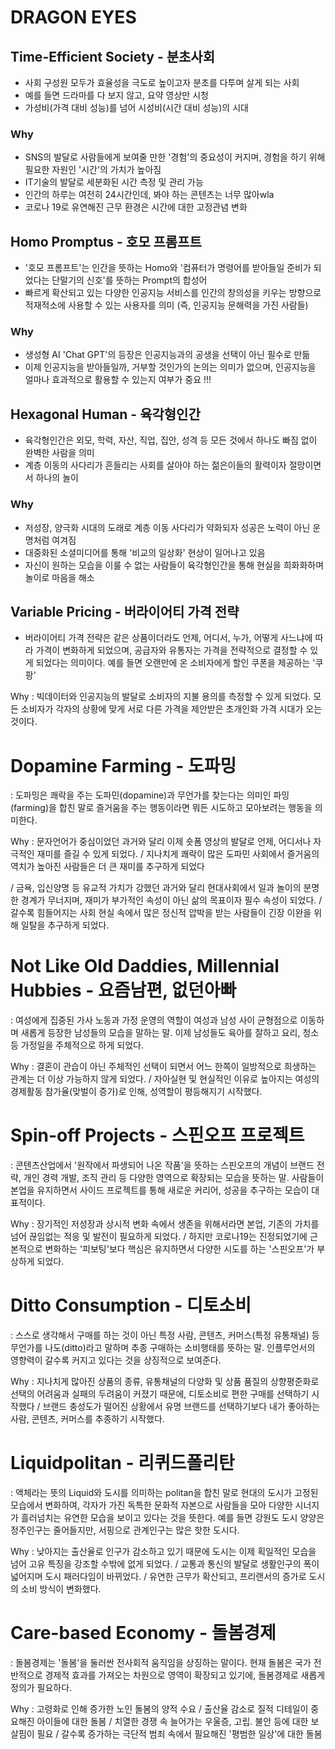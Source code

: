 # DRAGON EYES

## Time-Efficient Society - 분초사회
- 사회 구성원 모두가 효율성을 극도로 높이고자 분초를 다투며 살게 되는 사회 
- 예를 들면 드라마를 다 보지 않고, 요약 영상만 시청
- 가성비(가격 대비 성능)를 넘어 시성비(시간 대비 성능)의 시대 
### Why
- SNS의 발달로 사람들에게 보여줄 만한 '경험'의 중요성이 커지며, 경험을 하기 위해 필요한 자원인 '시간'의 가치가 높아짐 
- IT기술의 발달로 세분화된 시간 측정 및 관리 가능
- 인간의 하루는 여전히 24시간인데, 봐야 하는 콘텐츠는 너무 많아wla
- 코로나 19로 유연해진 근무 환경은 시간에 대한 고정관념 변화


## Homo Promptus - 호모 프롬프트
- '호모 프롬프트'는 인간을 뜻하는 Homo와 '컴퓨터가 명령어를 받아들일 준비가 되었다는 단말기의 신호'를 뜻하는 Prompt의 합성어
- 빠르게 확산되고 있는 다양한 인공지능 서비스를 인간의 창의성을 키우는 방향으로 적재적소에 사용할 수 있는 사용자를 의미 (즉, 인공지능 문해력을 가진 사람들)

### Why
- 생성형 AI 'Chat GPT'의 등장은 인공지능과의 공생을 선택이 아닌 필수로 만듦
- 이제 인공지능을 받아들일까, 거부할 것인가의 논의는 의미가 없으며, 인공지능을 얼마나 효과적으로 활용할 수 있는지 여부가 중요 !!!

## Hexagonal Human - 육각형인간
- 육각형인간은 외모, 학력, 자산, 직업, 집안, 성격 등 모든 것에서 하나도 빠짐 없이 완벽한 사람을 의미
- 계층 이동의 사다리가 흔들리는 사회를 살아야 하는 젊은이들의 활력이자 절망이면서 하나의 놀이

### Why
- 저성장, 양극화 시대의 도래로 계층 이동 사다리가 약화되자 성공은 노력이 아닌 운명처럼 여겨짐
- 대중화된 소셜미디어를 통해 '비교의 일상화' 현상이 일어나고 있음
- 자신이 원하는 모습을 이룰 수 없는 사람들이 육각형인간을 통해 현실을 희화화하며 놀이로 마음을 해소


## Variable Pricing - 버라이어티 가격 전략
- 버라이어티 가격 전략은 같은 상품이더라도 언제, 어디서, 누가, 어떻게 사느냐에 따라 가격이 변화하게 되었으며, 공급자와 유통자는 가격을 전략적으로 결정할 수 있게 되었다는 의미이다. 예를 들면 오랜만에 온 소비자에게 할인 쿠폰을 제공하는 '쿠팡'



Why : 빅데이터와 인공지능의 발달로 소비자의 지불 용의를 측정할 수 있게 되었다. 모든 소비자가 각자의 상황에 맞게 서로 다른 가격을 제안받은 초개인화 가격 시대가 오는 것이다. 




# Dopamine Farming - 도파밍
: 도파밍은 쾌락을 주는 도파민(dopamine)과 무언가를 찾는다는 의미인 파밍(farming)을 합친 말로 즐거움을 주는 행동이라면 뭐든 시도하고 모아보려는 행동을 의미한다. 



Why : 문자언어가 중심이었던 과거와 달리 이제 숏폼 영상의 발달로 언제, 어디서나 자극적인 재미를 즐길 수 있게 되었다. / 지나치게 쾌락이 많은 도파민 사회에서 즐거움의 역치가 높아진 사람들은 더 큰 재미를 추구하게 되었다 



/ 금욕, 입신양명 등 유교적 가치가 강했던 과거와 달리 현대사회에서 일과 놀이의 분명한 경계가 무너지며, 재미가 부가적인 속성이 아닌 삶의 목표이자 필수 속성이 되었다. / 갈수록 힘들어지는 사회 현실 속에서 많은 정신적 압박을 받는 사람들이 긴장 이완을 위해 일탈을 추구하게 되었다. 





# Not Like Old Daddies, Millennial Hubbies - 요즘남편, 없던아빠
: 여성에게 집중된 가사 노동과 가정 운영의 역할이 여성과 남성 사이 균형점으로 이동하며 새롭게 등장한 남성들의 모습을 말하는 말. 이제 남성들도 육아를 잘하고 요리, 청소 등 가정일을 주체적으로 하게 되었다. 



Why : 결혼이 관습이 아닌 주체적인 선택이 되면서 어느 한쪽이 일방적으로 희생하는 관계는 더 이상 가능하지 않게 되었다. / 자아실현 및 현실적인 이유로 높아지는 여성의 경제활동 참가율(맞벌이 증가)로 인해, 성역할이 평등해지기 시작했다.  





# Spin-off Projects - 스핀오프 프로젝트
: 콘텐츠산업에서 '원작에서 파생되어 나온 작품'을 뜻하는 스핀오프의 개념이 브랜드 전략, 개인 경력 개발, 조직 관리 등 다양한 영역으로 확장되는 모습을 뜻하는 말. 사람들이 본업을 유지하면서 사이드 프로젝트를 통해 새로운 커리어, 성공을 추구하는 모습이 대표적이다.



Why : 장기적인 저성장과 상시적 변화 속에서 생존을 위해서라면 본업, 기존의 가치를 넘어 끊임없는 적응 및 발전이 필요하게 되었다. / 하지만 코로나19는 진정되었기에 근본적으로 변화하는 '피보팅'보다 핵심은 유지하면서 다양한 시도를 하는 '스핀오프'가 부상하게 되었다. 





# Ditto Consumption - 디토소비
: 스스로 생각해서 구매를 하는 것이 아닌 특정 사람, 콘텐츠, 커머스(특정 유통채널) 등 무언가를 나도(ditto)라고 말하며 추종 구매하는 소비행태를 뜻하는 말. 인플루언서의 영향력이 갈수록 커지고 있다는 것을 상징적으로 보여준다.



Why : 지나치게 많아진 상품의 종류, 유통채널의 다양화 및 상품 품질의 상향평준화로 선택의 어려움과 실패의 두려움이 커졌기 때문에, 디토소비로 편한 구매를 선택하기 시작했다 / 브랜드 충성도가 떨어진 상황에서 유명 브랜드를 선택하기보다 내가 좋아하는 사람, 콘텐츠, 커머스를 추종하기 시작했다.





# Liquidpolitan - 리퀴드폴리탄
: 액체라는 뜻의 Liquid와 도시를 의미하는 politan을 합친 말로 현대의 도시가 고정된 모습에서 변화하여, 각자가 가진 독특한 문화적 자본으로 사람들을 모아 다양한 시너지가 흘러넘치는 유연한 모습을 보이고 있다는 것을 뜻한다. 예를 들면 강원도 도시 양양은 정주인구는 줄어들지만, 서핑으로 관계인구는 많은 핫한 도시다. 



Why : 낮아지는 출산율로 인구가 감소하고 있기 때문에 도시는 이제 획일적인 모습을 넘어 고유 특징을 강조할 수밖에 없게 되었다. / 교통과 통신의 발달로 생활인구의 폭이 넓어지며 도시 패러다임이 바뀌었다. / 유연한 근무가 확산되고, 프리랜서의 증가로 도시의 소비 방식이 변화했다. 





# Care-based Economy - 돌봄경제
: 돌봄경제는 '돌봄'을 둘러싼 전사회적 움직임을 상징하는 말이다. 현재 돌봄은 국가 전반적으로 경제적 효과를 가져오는 차원으로 영역이 확장되고 있기에, 돌봄경제로 새롭게 정의가 필요하다. 



Why : 고령화로 인해 증가한 노인 돌봄의 양적 수요 / 출산율 감소로 질적 디테일이 중요해진 아이들에 대한 돌봄 / 치열한 경쟁 속 늘어가는 우울증, 고립. 불안 등에 대한 보살핌이 필요 / 갈수록 증가하는 극단적 범죄 속에서 필요해진 '평범한 일상'에 대한 돌봄  
